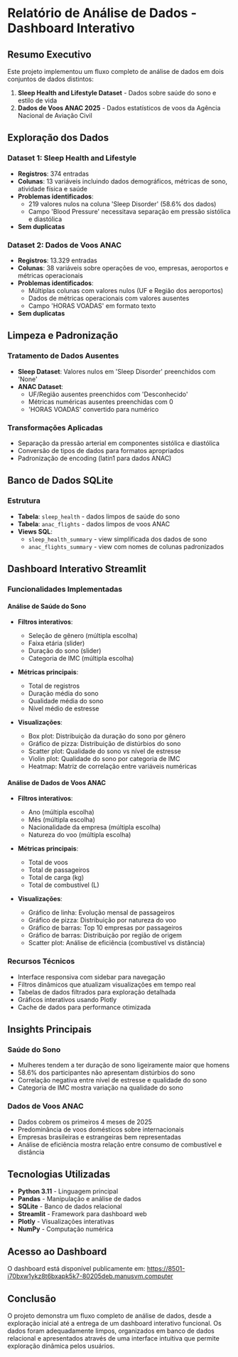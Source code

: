 # Relatório de Análise de Dados - Dashboard Interativo

## Resumo Executivo

Este projeto implementou um fluxo completo de análise de dados em dois conjuntos de dados distintos:
1. **Sleep Health and Lifestyle Dataset** - Dados sobre saúde do sono e estilo de vida
2. **Dados de Voos ANAC 2025** - Dados estatísticos de voos da Agência Nacional de Aviação Civil

## Exploração dos Dados

### Dataset 1: Sleep Health and Lifestyle
- **Registros**: 374 entradas
- **Colunas**: 13 variáveis incluindo dados demográficos, métricas de sono, atividade física e saúde
- **Problemas identificados**: 
  - 219 valores nulos na coluna 'Sleep Disorder' (58.6% dos dados)
  - Campo 'Blood Pressure' necessitava separação em pressão sistólica e diastólica
- **Sem duplicatas**

### Dataset 2: Dados de Voos ANAC
- **Registros**: 13.329 entradas
- **Colunas**: 38 variáveis sobre operações de voo, empresas, aeroportos e métricas operacionais
- **Problemas identificados**:
  - Múltiplas colunas com valores nulos (UF e Região dos aeroportos)
  - Dados de métricas operacionais com valores ausentes
  - Campo 'HORAS VOADAS' em formato texto
- **Sem duplicatas**

## Limpeza e Padronização

### Tratamento de Dados Ausentes
- **Sleep Dataset**: Valores nulos em 'Sleep Disorder' preenchidos com 'None'
- **ANAC Dataset**: 
  - UF/Região ausentes preenchidos com 'Desconhecido'
  - Métricas numéricas ausentes preenchidas com 0
  - 'HORAS VOADAS' convertido para numérico

### Transformações Aplicadas
- Separação da pressão arterial em componentes sistólica e diastólica
- Conversão de tipos de dados para formatos apropriados
- Padronização de encoding (latin1 para dados ANAC)

## Banco de Dados SQLite

### Estrutura
- **Tabela**: `sleep_health` - dados limpos de saúde do sono
- **Tabela**: `anac_flights` - dados limpos de voos ANAC
- **Views SQL**:
  - `sleep_health_summary` - view simplificada dos dados de sono
  - `anac_flights_summary` - view com nomes de colunas padronizados

## Dashboard Interativo Streamlit

### Funcionalidades Implementadas

#### Análise de Saúde do Sono
- **Filtros interativos**:
  - Seleção de gênero (múltipla escolha)
  - Faixa etária (slider)
  - Duração do sono (slider)
  - Categoria de IMC (múltipla escolha)

- **Métricas principais**:
  - Total de registros
  - Duração média do sono
  - Qualidade média do sono
  - Nível médio de estresse

- **Visualizações**:
  - Box plot: Distribuição da duração do sono por gênero
  - Gráfico de pizza: Distribuição de distúrbios do sono
  - Scatter plot: Qualidade do sono vs nível de estresse
  - Violin plot: Qualidade do sono por categoria de IMC
  - Heatmap: Matriz de correlação entre variáveis numéricas

#### Análise de Dados de Voos ANAC
- **Filtros interativos**:
  - Ano (múltipla escolha)
  - Mês (múltipla escolha)
  - Nacionalidade da empresa (múltipla escolha)
  - Natureza do voo (múltipla escolha)

- **Métricas principais**:
  - Total de voos
  - Total de passageiros
  - Total de carga (kg)
  - Total de combustível (L)

- **Visualizações**:
  - Gráfico de linha: Evolução mensal de passageiros
  - Gráfico de pizza: Distribuição por natureza do voo
  - Gráfico de barras: Top 10 empresas por passageiros
  - Gráfico de barras: Distribuição por região de origem
  - Scatter plot: Análise de eficiência (combustível vs distância)

### Recursos Técnicos
- Interface responsiva com sidebar para navegação
- Filtros dinâmicos que atualizam visualizações em tempo real
- Tabelas de dados filtrados para exploração detalhada
- Gráficos interativos usando Plotly
- Cache de dados para performance otimizada

## Insights Principais

### Saúde do Sono
- Mulheres tendem a ter duração de sono ligeiramente maior que homens
- 58.6% dos participantes não apresentam distúrbios do sono
- Correlação negativa entre nível de estresse e qualidade do sono
- Categoria de IMC mostra variação na qualidade do sono

### Dados de Voos ANAC
- Dados cobrem os primeiros 4 meses de 2025
- Predominância de voos domésticos sobre internacionais
- Empresas brasileiras e estrangeiras bem representadas
- Análise de eficiência mostra relação entre consumo de combustível e distância

## Tecnologias Utilizadas
- **Python 3.11** - Linguagem principal
- **Pandas** - Manipulação e análise de dados
- **SQLite** - Banco de dados relacional
- **Streamlit** - Framework para dashboard web
- **Plotly** - Visualizações interativas
- **NumPy** - Computação numérica

## Acesso ao Dashboard
O dashboard está disponível publicamente em:
https://8501-i70bxw1ykz8t6bxapk5k7-80205deb.manusvm.computer

## Conclusão
O projeto demonstra um fluxo completo de análise de dados, desde a exploração inicial até a entrega de um dashboard interativo funcional. Os dados foram adequadamente limpos, organizados em banco de dados relacional e apresentados através de uma interface intuitiva que permite exploração dinâmica pelos usuários.


